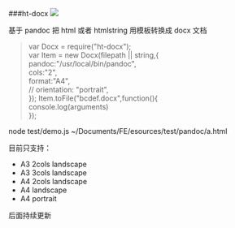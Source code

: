 ###ht-docx
<a href="https://nodei.co/npm/ht-docx/"><img src="https://nodei.co/npm/ht-docx.png?downloads=true&downloadRank=true&stars=true"></a>

基于 pandoc  把 html 或者 htmlstring  用模板转换成 docx 文档

> var Docx = require("ht-docx");		
> var Item = new Docx(filepath || string,{   
	pandoc:"/usr/local/bin/pandoc",   
	cols:"2",   
	format:"A4",   
	// orientation: "portrait",    
});
> Item.toFile("bcdef.docx",function(){	  
	console.log(arguments)     
   });
   
   
node test/demo.js ~/Documents/FE/esources/test/pandoc/a.html

目前只支持：

* A3 2cols  landscape 
* A3 3cols  landscape 
* A4 2cols  landscape 
* A4 landscape
* A4 portrait


后面持续更新




